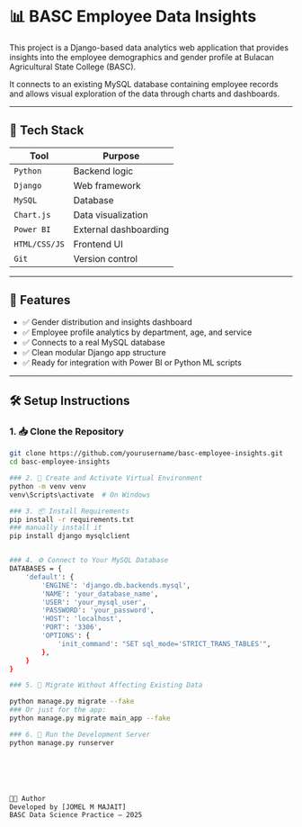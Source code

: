 # 📊 BASC Employee Data Insights

This project is a Django-based data analytics web application that provides insights into the employee demographics and gender profile at Bulacan Agricultural State College (BASC).

It connects to an existing MySQL database containing employee records and allows visual exploration of the data through charts and dashboards.

---

## 🔧 Tech Stack

| Tool                 | Purpose              |
| -------------------- | -------------------- |
| `Python`             | Backend logic        |
| `Django`             | Web framework        |
| `MySQL`              | Database             |
| `Chart.js`           | Data visualization   |
| `Power BI`           | External dashboarding|
| `HTML/CSS/JS`        | Frontend UI          |
| `Git`                | Version control      |

---

## 🧱 Features

- ✅ Gender distribution and insights dashboard  
- ✅ Employee profile analytics by department, age, and service  
- ✅ Connects to a real MySQL database  
- ✅ Clean modular Django app structure  
- ✅ Ready for integration with Power BI or Python ML scripts

---

## 🛠️ Setup Instructions

### 1. 📥 Clone the Repository

```bash
git clone https://github.com/yourusername/basc-employee-insights.git
cd basc-employee-insights

### 2. 🐍 Create and Activate Virtual Environment
python -m venv venv
venv\Scripts\activate  # On Windows

### 3. 📦 Install Requirements
pip install -r requirements.txt
### manually install it
pip install django mysqlclient


### 4. ⚙️ Connect to Your MySQL Database
DATABASES = {
    'default': {
        'ENGINE': 'django.db.backends.mysql',
        'NAME': 'your_database_name',
        'USER': 'your_mysql_user',
        'PASSWORD': 'your_password',
        'HOST': 'localhost',
        'PORT': '3306',
        'OPTIONS': {
            'init_command': "SET sql_mode='STRICT_TRANS_TABLES'",
        },
    }
}

### 5. 🔧 Migrate Without Affecting Existing Data

python manage.py migrate --fake
### Or just for the app:
python manage.py migrate main_app --fake

### 6. 🚀 Run the Development Server
python manage.py runserver






👨‍💻 Author
Developed by [JOMEL M MAJAIT]
BASC Data Science Practice – 2025